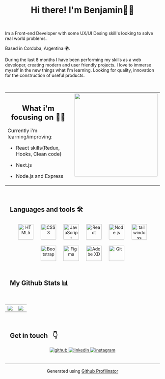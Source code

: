 # <div align="center">Hi there! I'm Benjamin👋🏻</div>  
  

<br/>  

Im a Front-end Developer with some UX/UI Desing skill's looking to solve real world problems.   
  

Based in Cordoba, Argentina 🌍.  
  

During the last 8 months I have been performing my skills as a web developer, creating modern and user friendly projects. I love to immerse myself in the new things what I'm learning. Looking for quality, innovation for the construction of useful products.  
  

<br/>  

<table><tr><td valign="top" width="50%" border=none>

## <div align="center">What i'm focusing on 👨‍💻</div>  
  

Currently i'm learning/improving:  
  

- React skills(Redux, Hooks, Clean code)  
  

- Next.js  
  

- Node.js and Express  


</td><td valign="top" width="50%">

<div align="right">
<img src="https://www.gurutechnolabs.com/wp-content/uploads/2020/10/web-app-development-gurutechnolabs.png" align="right" height="270" width="270" />
</div>  


</td></tr></table>  

<br/>  

## ⠀Languages and tools 🛠️  
  

<div align="center">  
<img style="margin: 10px" src="https://profilinator.rishav.dev/skills-assets/html5-original-wordmark.svg" alt="HTML5" height="50" />  
<img style="margin: 10px" src="https://profilinator.rishav.dev/skills-assets/css3-original-wordmark.svg" alt="CSS3" height="50" />  
<img style="margin: 10px" src="https://profilinator.rishav.dev/skills-assets/javascript-original.svg" alt="JavaScript" height="50" />  
<img style="margin: 10px" src="https://profilinator.rishav.dev/skills-assets/react-original-wordmark.svg" alt="React" height="50" />  
<img style="margin: 10px" src="https://profilinator.rishav.dev/skills-assets/nodejs-original-wordmark.svg" alt="Node.js" height="50" />
<img style="margin: 10px" src="https://upload.wikimedia.org/wikipedia/commons/thumb/d/d5/Tailwind_CSS_Logo.svg/1024px-Tailwind_CSS_Logo.svg.png" alt="tailwindcss" height="50" />
<img style="margin: 10px" src="https://profilinator.rishav.dev/skills-assets/bootstrap-plain.svg" alt="Bootstrap" height="50" />  
<img style="margin: 10px" src="https://profilinator.rishav.dev/skills-assets/figma-icon.svg" alt="Figma" height="50" />  
<img style="margin: 10px" src="https://profilinator.rishav.dev/skills-assets/adobexd.png" alt="Adobe XD" height="50" />  
<img style="margin: 10px" src="https://profilinator.rishav.dev/skills-assets/git-scm-icon.svg" alt="Git" height="50" />  
</div>  

<br/>  

## ⠀My Github Stats 📊  
  

<br/>  

<table><tr><td valign="top" width="50%">

<img src="https://github-readme-stats.vercel.app/api?username=D-Benja&show_icons=true&count_private=true&hide_border=true" align="left" />

</td><td valign="top" width="50%">

<img src="https://github-readme-stats.vercel.app/api/top-langs/?username=D-Benja&hide_border=true&layout=compact" align="left" />

</td></tr></table>  

<br/>  

## ⠀Get in touch⠀👇  
  

<div align="center">
<a href="https://github.com/D-Benja" target="_blank">
<img src=https://img.shields.io/badge/github-%2324292e.svg?&style=for-the-badge&logo=github&logoColor=white alt=github style="margin-bottom: 5px;" />
</a>
<a href="https://linkedin.com/in/diaz-benjamin" target="_blank">
<img src=https://img.shields.io/badge/linkedin-%231E77B5.svg?&style=for-the-badge&logo=linkedin&logoColor=white alt=linkedin style="margin-bottom: 5px;" />
</a>
<a href="https://instagram.com/benjaa.diaz_" target="_blank">
<img src=https://img.shields.io/badge/instagram-%23000000.svg?&style=for-the-badge&logo=instagram&logoColor=white alt=instagram style="margin-bottom: 5px;" />
</a>  
</div>  

<br />

----
<div align="center">Generated using <a href="https://profilinator.rishav.dev/" target="_blank">Github Profilinator</a></div>
